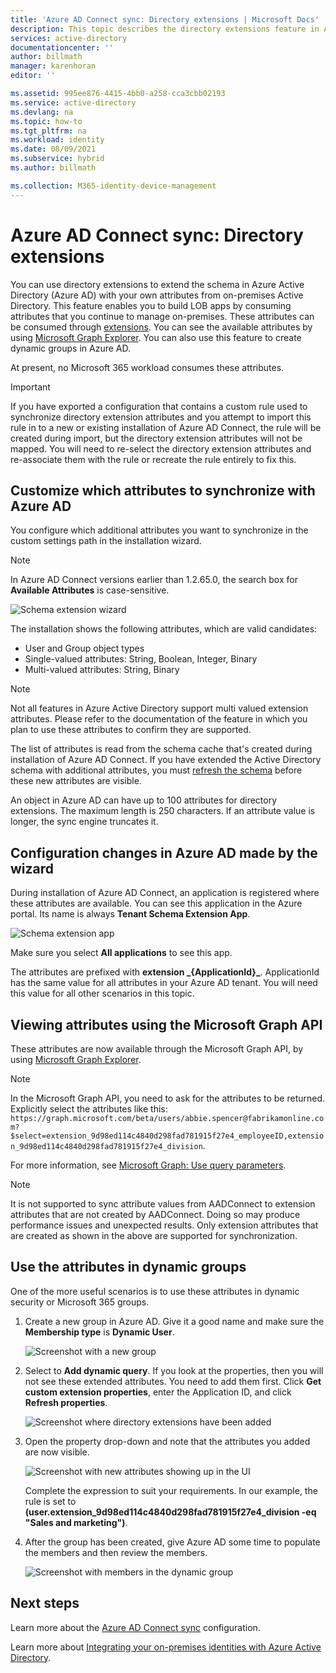 ```yaml
---
title: 'Azure AD Connect sync: Directory extensions | Microsoft Docs'
description: This topic describes the directory extensions feature in Azure AD Connect.
services: active-directory
documentationcenter: ''
author: billmath
manager: karenhoran
editor: ''

ms.assetid: 995ee876-4415-4bb0-a258-cca3cbb02193
ms.service: active-directory
ms.devlang: na
ms.topic: how-to
ms.tgt_pltfrm: na
ms.workload: identity
ms.date: 08/09/2021
ms.subservice: hybrid
ms.author: billmath

ms.collection: M365-identity-device-management
---
```

# Azure AD Connect sync: Directory extensions
You can use directory extensions to extend the schema in Azure Active Directory (Azure AD) with your own attributes from on-premises Active Directory. This feature enables you to build LOB apps by consuming attributes that you continue to manage on-premises. These attributes can be consumed through [extensions](/graph/extensibility-overview
). You can see the available attributes by using [Microsoft Graph Explorer](https://developer.microsoft.com/graph/graph-explorer). You can also use this feature to create dynamic groups in Azure AD.

At present, no Microsoft 365 workload consumes these attributes.

>[!IMPORTANT]
>If you have exported a configuration that contains a custom rule used to synchronize directory extension attributes and you attempt to import this rule in to a new or existing installation of Azure AD Connect, the rule will be created during import, but the directory extension attributes will not be mapped.  You will need to re-select the directory extension attributes and re-associate them with the rule or recreate the rule entirely to fix this.

## Customize which attributes to synchronize with Azure AD

You configure which additional attributes you want to synchronize in the custom settings path in the installation wizard.

> [!NOTE]
> In Azure AD Connect versions earlier than 1.2.65.0, the search box for **Available Attributes** is case-sensitive.

![Schema extension wizard](./media/how-to-connect-sync-feature-directory-extensions/extension2.png)  

The installation shows the following attributes, which are valid candidates:

* User and Group object types
* Single-valued attributes: String, Boolean, Integer, Binary
* Multi-valued attributes: String, Binary

> [!NOTE]
> Not all features in Azure Active Directory support multi valued extension attributes. Please refer to the documentation of the feature in which you plan to use these attributes to confirm they are supported.

The list of attributes is read from the schema cache that's created during installation of Azure AD Connect. If you have extended the Active Directory schema with additional attributes, you must [refresh the schema](how-to-connect-installation-wizard.md#refresh-directory-schema) before these new attributes are visible.

An object in Azure AD can have up to 100 attributes for directory extensions. The maximum length is 250 characters. If an attribute value is longer, the sync engine truncates it.

## Configuration changes in Azure AD made by the wizard

During installation of Azure AD Connect, an application is registered where these attributes are available. You can see this application in the Azure portal. Its name is always **Tenant Schema Extension App**.

![Schema extension app](./media/how-to-connect-sync-feature-directory-extensions/extension3new.png)

Make sure you select **All applications** to see this app.

The attributes are prefixed with **extension \_{ApplicationId}\_**. ApplicationId has the same value for all attributes in your Azure AD tenant. You will need this value for all other scenarios in this topic.

## Viewing attributes using the Microsoft Graph API

These attributes are now available through the Microsoft Graph API, by using [Microsoft Graph Explorer](https://developer.microsoft.com/graph/graph-explorer#).

>[!NOTE]
> In the Microsoft Graph API, you need to ask for the attributes to be returned. Explicitly select the attributes like this: `https://graph.microsoft.com/beta/users/abbie.spencer@fabrikamonline.com?$select=extension_9d98ed114c4840d298fad781915f27e4_employeeID,extension_9d98ed114c4840d298fad781915f27e4_division`.
>
> For more information, see [Microsoft Graph: Use query parameters](/graph/query-parameters#select-parameter).

>[!NOTE]
> It is not supported to sync attribute values from AADConnect to extension attributes that are not created by AADConnect. Doing so may produce performance issues and unexpected results. Only extension attributes that are created as shown in the above are supported for synchronization.

## Use the attributes in dynamic groups

One of the more useful scenarios is to use these attributes in dynamic security or Microsoft 365 groups.

1. Create a new group in Azure AD. Give it a good name and make sure the **Membership type** is **Dynamic User**.

   ![Screenshot with a new group](./media/how-to-connect-sync-feature-directory-extensions/dynamicgroup1.png)

2. Select to **Add dynamic query**. If you look at the properties, then you will not see these extended attributes. You need to add them first. Click **Get custom extension properties**, enter the Application ID, and click **Refresh properties**.

   ![Screenshot where directory extensions have been added](./media/how-to-connect-sync-feature-directory-extensions/dynamicgroup2.png) 

3. Open the property drop-down and note that the attributes you added are now visible.

   ![Screenshot with new attributes showing up in the UI](./media/how-to-connect-sync-feature-directory-extensions/dynamicgroup3.png)

   Complete the expression to suit your requirements. In our example, the rule is set to **(user.extension_9d98ed114c4840d298fad781915f27e4_division -eq "Sales and marketing")**.

4. After the group has been created, give Azure AD some time to populate the members and then review the members.

   ![Screenshot with members in the dynamic group](./media/how-to-connect-sync-feature-directory-extensions/dynamicgroup4.png)  

## Next steps
Learn more about the [Azure AD Connect sync](how-to-connect-sync-whatis.md) configuration.

Learn more about [Integrating your on-premises identities with Azure Active Directory](whatis-hybrid-identity.md).

